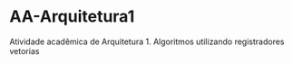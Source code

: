 # AA-Arquitetura1
Atividade acadêmica de Arquitetura 1. Algoritmos utilizando registradores vetorias 
